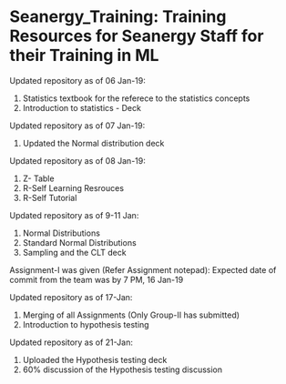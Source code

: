 # Seanergy_Training: Training Resources for Seanergy Staff for their Training in ML 

Updated repository as of 06 Jan-19:
1. Statistics textbook for the referece to the statistics concepts
2. Introduction to statistics - Deck

Updated repository as of 07 Jan-19:
1. Updated the Normal distribution deck

Updated repository as of 08 Jan-19:
1. Z- Table
2. R-Self Learning Resrouces 
3. R-Self Tutorial

Updated repository as of 9-11 Jan:
1. Normal Distributions
2. Standard Normal Distributions
3. Sampling and the CLT deck

Assignment-I was given (Refer Assignment notepad): Expected date of commit from the team was by 7 PM, 16 Jan-19

Updated repository as of 17-Jan:
1. Merging of all Assignments (Only Group-II has submitted)
2. Introduction to hypothesis testing

Updated repository as of 21-Jan:
1. Uploaded the Hypothesis testing deck
2. 60% discussion of the Hypothesis testing discussion
